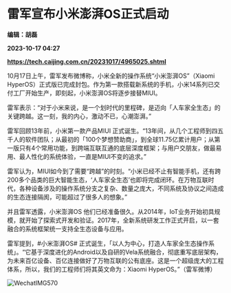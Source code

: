# 雷军宣布小米澎湃OS正式启动
**编辑：胡磊**

**2023-10-17 04:27**

**https://tech.caijing.com.cn/20231017/4965025.shtml**

10月17日上午，雷军发布微博称，小米全新的操作系统“小米澎湃OS”（Xiaomi HyperOS）正式版已完成封包。作为第一款搭载新系统的手机，小米14系列已交付工厂开始生产，即刻起，小米澎湃OS将逐步接替MIUI。

雷军表示：“对于小米来说，是一个划时代的里程碑，是迈向「人车家全生态」的关键跨越。这一刻，我的内心，激动不已，心潮澎湃。”

雷军回顾13年前，小米第一款产品MIUI 正式诞生。“13年间，从几个工程师到四五千人的软件团队；从最初的「100个梦想赞助商」，到全球11.75亿累计用户；从第一版只有4个常用功能，到跨端互联互通的底层深度框架；与用户交朋友，做最易用、最人性化的系统体验，一直是MIUI不变的追求。”

雷军认为，MIUI如今到了需要“跨越”的时刻。“小米已经不止有智能手机，还有跨 200多个品类的巨大智能生态，‘人车家全生态’也即将完成闭环。在万物互联时代，各种设备涉及的操作系统分支之复杂、数量之庞大，不同系统及协议之间造成的生态连接隔阂，可能超过了很多人的想象。”

并且雷军透露，小米澎湃OS 他们已经准备很久。从2014年，IoT业务开始初具规模，就开始了探索式开发和验证。2017年，全新系统研发工作正式开启，以一套融合的系统框架统一支持全生态设备与应用。

雷军提到，#小米澎湃OS# 正式诞生，「以人为中心，打造人车家全生态操作系统」。“它基于深度进化的Android以及自研的Vela系统融合，彻底重写底层架构，为未来百亿设备、百亿连接做好了万物互联的公有底座。这是一个超级庞大的工程体系，所以，我们的工程师们将其英文命为：Xiaomi HyperOS。”（雷军微博）

![WechatIMG570](https://img2.caijing.com.cn/2023/1017/1697515104277.jpeg)